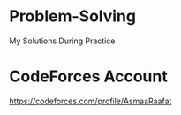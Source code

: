 # Problem-Solving
 My Solutions During Practice
# CodeForces Account
https://codeforces.com/profile/AsmaaRaafat
